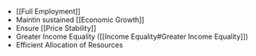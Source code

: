 - [[Full Employment]]
- Maintin sustained [[Economic Growth]]
- Ensure [[Price Stability]]
- Greater Income Equality ([[Income Equality#Greater Income Equality]])
- Efficient Allocation of Resources
